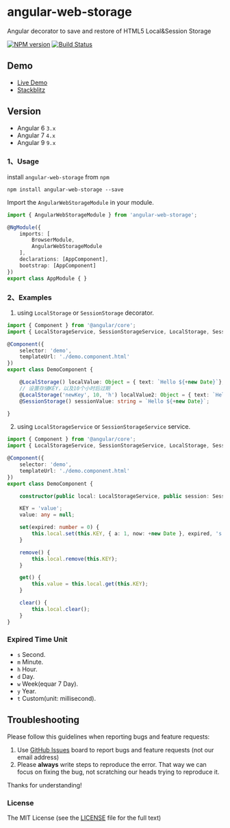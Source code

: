 # angular-web-storage
Angular decorator to save and restore of HTML5 Local&Session Storage

[![NPM version](https://img.shields.io/npm/v/angular-web-storage.svg)](https://www.npmjs.com/package/angular-web-storage)
[![Build Status](https://travis-ci.org/cipchk/angular-web-storage.svg?branch=master)](https://travis-ci.org/cipchk/angular-web-storage)

## Demo

- [Live Demo](https://cipchk.github.io/angular-web-storage/)
- [Stackblitz](https://stackblitz.com/edit/angular-web-storage)

## Version

- Angular 6 `3.x`
- Angular 7 `4.x`
- Angular 9 `9.x`

### 1、Usage

install `angular-web-storage` from `npm`

```
npm install angular-web-storage --save
```

Import the `AngularWebStorageModule` in your module.

```typescript
import { AngularWebStorageModule } from 'angular-web-storage';

@NgModule({
    imports: [ 
        BrowserModule,
        AngularWebStorageModule
    ],
    declarations: [AppComponent],
    bootstrap: [AppComponent]
})
export class AppModule { }
```

### 2、Examples

1. using `LocalStorage` or `SessionStorage` decorator.

```typescript
import { Component } from '@angular/core';
import { LocalStorageService, SessionStorageService, LocalStorage, SessionStorage } from 'angular-web-storage';

@Component({
    selector: 'demo',
    templateUrl: './demo.component.html'
})
export class DemoComponent {

    @LocalStorage() localValue: Object = { text: `Hello ${+new Date}`};
    // 设置存储KEY，以及10个小时后过期
    @LocalStorage('newKey', 10, 'h') localValue2: Object = { text: `Hello ${+new Date}`};
    @SessionStorage() sessionValue: string = `Hello ${+new Date}`;

}
```

2. using `LocalStorageService` or `SessionStorageService` service.

```typescript
import { Component } from '@angular/core';
import { LocalStorageService, SessionStorageService, LocalStorage, SessionStorage } from 'angular-web-storage';

@Component({
    selector: 'demo',
    templateUrl: './demo.component.html'
})
export class DemoComponent {

    constructor(public local: LocalStorageService, public session: SessionStorageService) { }

    KEY = 'value';
    value: any = null;

    set(expired: number = 0) {
        this.local.set(this.KEY, { a: 1, now: +new Date }, expired, 's');
    }

    remove() {
        this.local.remove(this.KEY);
    }

    get() {
        this.value = this.local.get(this.KEY);
    }

    clear() {
        this.local.clear();
    }
}

```

### Expired Time Unit

+ `s` Second.
+ `m` Minute.
+ `h` Hour.
+ `d` Day.
+ `w` Week(equar 7 Day).
+ `y` Year.
+ `t` Custom(unit: millisecond).

## Troubleshooting

Please follow this guidelines when reporting bugs and feature requests:

1. Use [GitHub Issues](https://github.com/cipchk/angular-web-storage/issues) board to report bugs and feature requests (not our email address)
2. Please **always** write steps to reproduce the error. That way we can focus on fixing the bug, not scratching our heads trying to reproduce it.

Thanks for understanding!

### License

The MIT License (see the [LICENSE](https://github.com/cipchk/angular-web-storage/blob/master/LICENSE) file for the full text)

